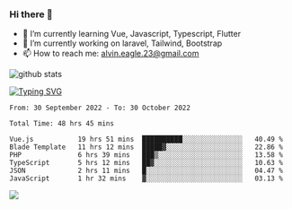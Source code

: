 ### Hi there 👋
- 🌱 I’m currently learning Vue, Javascript, Typescript, Flutter
- 🔭 I’m currently working on laravel, Tailwind, Bootstrap
- 📫 How to reach me: alvin.eagle.23@gmail.com



![github stats](https://github-readme-stats.vercel.app/api?username=alvnfaiz&show_icons=true)


[![Typing SVG](http://readme-typing-svg.herokuapp.com?font=Montserrat&color=%2336BCF7&duration=4000&center=true&lines=Alvin+Faiz;Fullstack+Developer;PHP%2C+Java%2C+Javascript%2C+Python;Laravel%2C+Vue%202%2C+Tailwind%2C+Bootstrap)](https://git.io/typing-svg)

<!--[![Alvnfaiz wakatime stats](https://github-readme-stats.vercel.app/api/wakatime?username=alvnfaiz&layout=compact&theme=dracula)](https://github.com/anuraghazra/github-readme-stats)

<!--START_SECTION:waka-->

```text
From: 30 September 2022 - To: 30 October 2022

Total Time: 48 hrs 45 mins

Vue.js           19 hrs 51 mins  ██████████░░░░░░░░░░░░░░░   40.49 %
Blade Template   11 hrs 12 mins  █████▓░░░░░░░░░░░░░░░░░░░   22.86 %
PHP              6 hrs 39 mins   ███▒░░░░░░░░░░░░░░░░░░░░░   13.58 %
TypeScript       5 hrs 12 mins   ██▓░░░░░░░░░░░░░░░░░░░░░░   10.63 %
JSON             2 hrs 11 mins   █░░░░░░░░░░░░░░░░░░░░░░░░   04.47 %
JavaScript       1 hr 32 mins    ▓░░░░░░░░░░░░░░░░░░░░░░░░   03.13 %
```

<!--END_SECTION:waka-->

  <!-- Change the `github-readme-stats.anuraghazra1.vercel.app` to `github-readme-stats.vercel.app`  -->
  <img align="center" src="https://github-readme-stats.anuraghazra1.vercel.app/api/top-langs/?username=alvnfaiz&layout=compact" />
<!--
**alvnfaiz/alvnfaiz** is a ✨ _special_ ✨ repository because its `README.md` (this file) appears on your GitHub profile.

Here are some ideas to get you started:

- 🔭 I’m currently working on ...
- 🌱 I’m currently learning ...
- 👯 I’m looking to collaborate on ...
- 🤔 I’m looking for help with ...
- 💬 Ask me about ...
- 📫 How to reach me: ...
- 😄 Pronouns: ...
- ⚡ Fun fact: ...
-->

